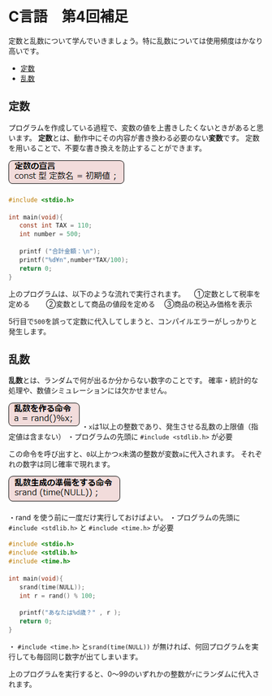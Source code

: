 # C言語　第4回補足
定数と乱数について学んでいきましょう。特に乱数については使用頻度はかなり高いです。

  - [定数](#定数)
  - [乱数](#乱数)
  
## 定数
プログラムを作成している過程で、変数の値を上書きしたくないときがあると思います。
**定数**とは、動作中にその内容が書き換わる必要のない**変数**です。
定数を用いることで、不要な書き換えを防止することができます。

![](./img/pc_04+_1.png)

``` C
#include <stdio.h>

int main(void){
   const int TAX = 110;
   int number = 500;

   printf ("合計金額：\n");
   printf("%d¥n",number*TAX/100);
   return 0;
}
```

上のプログラムは、以下のような流れで実行されます。
　①定数として税率を定める　
　②変数として商品の値段を定める
　③商品の税込み価格を表示

5行目で`500`を誤って定数に代入してしまうと、コンパイルエラーがしっかりと発生します。

## 乱数
**乱数**とは、ランダムで何が出るか分からない数字のことです。
確率・統計的な処理や、数値シミュレーションには欠かせません。

![](./img/pc_04+_2.png)
・`x`は1以上の整数であり、発生させる乱数の上限値（指定値は含まない）
・プログラムの先頭に `#include <stdlib.h>` が必要

この命令を呼び出すと、`0`以上かつ`x`未満の整数が変数`a`に代入されます。
それぞれの数字は同じ確率で現れます。

![](./img/pc_04+_3.png)

・rand を使う前に一度だけ実行しておけばよい。
・プログラムの先頭に`#include <stdlib.h>` と `#include <time.h>` が必要

``` C
#include <stdio.h>
#include <stdlib.h>
#include <time.h>

int main(void){
   srand(time(NULL));
   int r = rand() % 100;

   printf("あなたは%d歳？" , r );
   return 0;
}
```
・ `#include <time.h>` と`srand(time(NULL))` が無ければ、何回プログラムを実行しても毎回同じ数字が出てしまいます。

上のプログラムを実行すると、0～99のいずれかの整数が`r`にランダムに代入されます。
